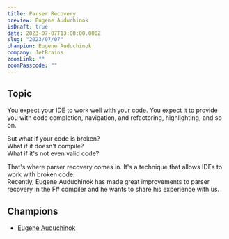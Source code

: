 ```yaml
---
title: Parser Recovery
preview: Eugene Auduchinok
isDraft: true
date: 2023-07-07T13:00:00.000Z
slug: "2023/07/07"
champion: Eugene Auduchinok
company: JetBrains
zoomLink: ""
zoomPasscode: ""
---
```


## Topic

You expect your IDE to work well with your code. You expect it to provide you with code completion, navigation, and refactoring, highlighting, and so on.  

But what if your code is broken?  
What if it doesn't compile?  
What if it's not even valid code?  

That's where parser recovery comes in. It's a technique that allows IDEs to work with broken code.  
Recently, Eugene Auduchinok has made great improvements to parser recovery in the F# compiler and he wants to share his experience with us.

## Champions

- [Eugene Auduchinok](https://twitter.com/auduchinok)
